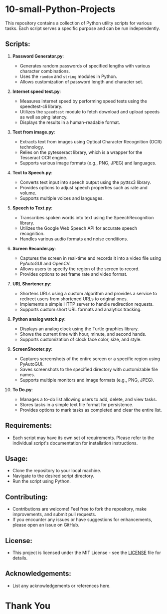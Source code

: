 # 10-small-Python-Projects

This repository contains a collection of Python utility scripts for various tasks. Each script serves a specific purpose and can be run independently.

## Scripts:

1. **Password Generator.py**:
   - Generates random passwords of specified lengths with various character combinations.
   - Uses the `random` and `string` modules in Python.
   - Allows customization of password length and character set.

2. **Internet speed test.py**:
   - Measures internet speed by performing speed tests using the speedtest-cli library.
   - Utilizes the `speedtest` module to fetch download and upload speeds as well as ping latency.
   - Displays the results in a human-readable format.

3. **Text from image.py**:
   - Extracts text from images using Optical Character Recognition (OCR) technology.
   - Relies on the pytesseract library, which is a wrapper for the Tesseract OCR engine.
   - Supports various image formats (e.g., PNG, JPEG) and languages.

4. **Text to Speech.py**:
   - Converts text input into speech output using the pyttsx3 library.
   - Provides options to adjust speech properties such as rate and volume.
   - Supports multiple voices and languages.

5. **Speech to Text.py**:
   - Transcribes spoken words into text using the SpeechRecognition library.
   - Utilizes the Google Web Speech API for accurate speech recognition.
   - Handles various audio formats and noise conditions.

6. **Screen Recorder.py**:
   - Captures the screen in real-time and records it into a video file using PyAutoGUI and OpenCV.
   - Allows users to specify the region of the screen to record.
   - Provides options to set frame rate and video format.

7. **URL Shortener.py**:
   - Shortens URLs using a custom algorithm and provides a service to redirect users from shortened URLs to original ones.
   - Implements a simple HTTP server to handle redirection requests.
   - Supports custom short URL formats and analytics tracking.

8. **Python analog watch.py**:
   - Displays an analog clock using the Turtle graphics library.
   - Shows the current time with hour, minute, and second hands.
   - Supports customization of clock face color, size, and style.

9. **ScreenShooter.py**:
   - Captures screenshots of the entire screen or a specific region using PyAutoGUI.
   - Saves screenshots to the specified directory with customizable file names.
   - Supports multiple monitors and image formats (e.g., PNG, JPEG).

10. **To Do.py**:
    - Manages a to-do list allowing users to add, delete, and view tasks.
    - Stores tasks in a simple text file format for persistence.
    - Provides options to mark tasks as completed and clear the entire list.

## Requirements:
- Each script may have its own set of requirements. Please refer to the individual script's documentation for installation instructions.

## Usage:
- Clone the repository to your local machine.
- Navigate to the desired script directory.
- Run the script using Python.

## Contributing:
- Contributions are welcome! Feel free to fork the repository, make improvements, and submit pull requests.
- If you encounter any issues or have suggestions for enhancements, please open an issue on GitHub.

## License:
- This project is licensed under the MIT License - see the [LICENSE](LICENSE) file for details.

## Acknowledgements:
- List any acknowledgements or references here.

# Thank You
